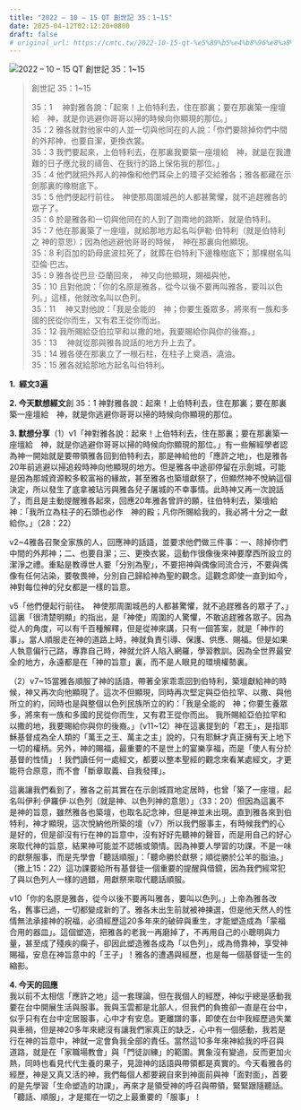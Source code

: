 ```yaml
---
title: "2022 – 10 – 15 QT 創世記 35：1~15"
date: 2025-04-12T02:12:20+0800
draft: false
# original_url: https://cmtc.tw/2022-10-15-qt-%e5%89%b5%e4%b8%96%e8%a8%98-34%ef%bc%9a1831
---
```


![2022 – 10 – 15 QT 創世記 35：1~15](/images/qt.jpg  "2022 – 10 – 15 QT 創世記 35：1~15")

> 創世記 35：1~15
>
> 35：1 　神對雅各說：「起來！上伯特利去，住在那裏；要在那裏築一座壇給　神，就是你逃避你哥哥以掃的時候向你顯現的那位。」  
> 35：2 雅各就對他家中的人並一切與他同在的人說：「你們要除掉你們中間的外邦神，也要自潔，更換衣裳。  
> 35：3 我們要起來，上伯特利去，在那裏我要築一座壇給　神，就是在我遭難的日子應允我的禱告、在我行的路上保佑我的那位。」  
> 35：4 他們就把外邦人的神像和他們耳朵上的環子交給雅各；雅各都藏在示劍那裏的橡樹底下。  
> 35：5 他們便起行前往。　神使那周圍城邑的人都甚驚懼，就不追趕雅各的眾子了。  
> 35：6 於是雅各和一切與他同在的人到了迦南地的路斯，就是伯特利。  
> 35：7 他在那裏築了一座壇，就給那地方起名叫伊勒‧伯特利（就是伯特利之 神的意思）；因為他逃避他哥哥的時候，　神在那裏向他顯現。  
> 35：8 利百加的奶母底波拉死了，就葬在伯特利下邊橡樹底下；那棵樹名叫亞倫‧巴古。  
> 35：9 雅各從巴旦‧亞蘭回來，　神又向他顯現，賜福與他，  
> 35：10 且對他說：「你的名原是雅各，從今以後不要再叫雅各，要叫以色列。」這樣，他就改名叫以色列。  
> 35：11 　神又對他說：「我是全能的　神；你要生養眾多，將來有一族和多國的民從你而生，又有君王從你而出。  
> 35：12 我所賜給亞伯拉罕和以撒的地，我要賜給你與你的後裔。」  
> 35：13 　神就從那與雅各說話的地方升上去了。  
> 35：14 雅各便在那裏立了一根石柱，在柱子上奠酒，澆油。  
> 35：15 雅各就給那地方起名叫伯特利。

**1.  經文3遍**

**2. 今天默想經文**創 35：1 神對雅各說：起來！上伯特利去，住在那裏；要在那裏築一座壇給　神，就是你逃避你哥哥以掃的時候向你顯現的那位。

**3. 默想分享**（1）v1「神對雅各說：起來！上伯特利去，住在那裏；要在那裏築一座壇給　神，就是你逃避你哥哥以掃的時候向你顯現的那位。」有一些解經學者認為神一開始就是要帶領雅各回到伯特利去，那是神給他的「應許之地」，也是雅各20年前逃避以掃追殺時神向他顯現的地方。但是雅各中途卻停留在示劍城，可能是因為那城資源較多較富裕的緣故，甚至雅各也築壇獻祭了，但顯然神不悅納這個決定，所以發生了底拿被玷污與雅各兒子屠城的不幸事情。此時神又再一次說話了，而且是主動提醒雅各起來，回應20年雅各曾許的願，往伯特利去，築壇給神：「我所立為柱子的石頭也必作　神的殿；凡你所賜給我的，我必將十分之一獻給你。」（28：22）

v2~4雅各召聚全家族的人，回應神的話語，並要求他們做三件事：一、除掉你們中間的外邦神；二、也要自潔；三、更換衣裳，這動作很像後來神要摩西所設立的潔淨之禮。重點是教導世人要「分別為聖」，不要把神與偶像同流合污，不要與偶像有任何沾染，要敬畏神，分別自己歸給神為聖的觀念。這觀念即使一直到如今，神對每位神的兒女都是一樣的旨意。

v5「他們便起行前往。　神使那周圍城邑的人都甚驚懼，就不追趕雅各的眾子了。」這裏「很清楚明顯」的指出，是「神使」周圍的人驚懼，不敢追趕雅各眾子。因為從人的角度，可以有千百種解釋，但是從神來講，只有一個答案，就是「神作的事」。當人順服走在神的道路上時，神就負責引導、保護、供應、賜福。但是如果人執意偏行己路，專靠自己時，神就允許人陷入網羅，學習教訓。因為全世界最安全的地方，永遠都是在「神的旨意」裏，而不是人眼見的環境權勢裏。

（2）v7~15當雅各順服了神的話語，帶著全家乖乖回到伯特利，築壇獻給神的時候，神又再次向他顯現了。這次不但顯現，同時再次堅定與亞伯拉罕、以撒、與他所立的約，同時也是與整個以色列民族所立的約：「我是全能的　神；你要生養眾多，將來有一族和多國的民從你而生，又有君王從你而出。 我所賜給亞伯拉罕和以撒的地，我要賜給你與你的後裔。」（v11~12）神在這裏提到的「君王」，是指耶穌基督成為全人類的「萬王之王、萬主之主」說的，只有耶穌才真正擁有天上地下一切的權柄。另外，神的賜福，最重要的不是世上的宴樂享福，而是「使人有分於基督的性情」！我們讀任何一處經文，都要以整本聖經的觀念來看某處經文，才更能符合原意，而不會「斷章取義、自我發揮」。

這裏讓我們看到了，雅各之前其實在在示劍城買地定居時，也曾「築了一座壇，起名叫伊利‧伊羅伊‧以色列（就是神、以色列神的意思）」（33：20）但因為這裏不是神的旨意，雖然雅各也築壇，也取名記念神，但是神並未出現。直到雅各來到伯特利，神才顯現，這次悅納他所築的壇（v7）所以我們服事主，有時候我們的心是好的，但是卻沒有行在神的旨意中，沒有好好先聽神的聲音，而是用自己的好心來取代神的旨意，結果神可能並不認帳或領情。因為神要人學習的功課，不是一味的獻祭服事，而是先學會「聽話順服」：「聽命勝於獻祭；順從勝於公羊的脂油。」（撒上15：22）這功課要給所有基督徒一個重要的提醒與借鏡，因為我們經常犯了與以色列人一樣的過錯，用獻祭來取代聽話順服。

v10「你的名原是雅各，從今以後不要再叫雅各，要叫以色列。」上帝為雅各改名，舊事已過，一切都變成新的了。雅各未出生前就被神揀選，但是他天然人的性情無法承接神的祝福，必須經歷這20多年來的破碎與重生，才能塑造成為「蒙福合用的器皿」。這個塑造，把雅各的老我一再磨掉了，不再用自己的小聰明與力量，甚至成了殘疾的瘸子，卻因此塑造雅各成為「以色列」，成為倚靠神，享受神賜福，安息在神旨意中的「王子」！雅各的遭遇與經歷，也是每一個基督徒一生的縮影。

**4. 今天的回應**  
我以前不太相信「應許之地」這一套理論，但在我個人的經歷，神似乎總是感動我要在台中開展生活與服事。我與玉雲都是北部人，但我們的負擔卻一直是在台中，似乎只有在台中定居服事，心中才有安息。更離譜的事，即使在台中我經歷過失業與車禍，但是神20多年來總沒有讓我們家真正的缺乏，心中有一個感動，我若是行在神的旨意中，神就一定會負我全部的責任。當然這10多年來神給我的呼召與道路，就是在「家職場教會」與「門徒訓練」的範圍。異象沒有變過，反而更加火熱，同時也看見代代生養的果子，見證神的話語與帶領都是真實的。今天看雅各的經歷，神是又真又活的神，我們每個人都要親自來到神面前與神「面對面」，首要的是先學習「生命塑造的功課」，再來才是領受神的呼召與帶領，緊緊跟隨聽話。「聽話、順服」，才是擺在一切之上最重要的「服事」！